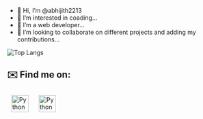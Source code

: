 - 👋 Hi, I’m @abhijith2213
- 👀 I’m interested in coading...
- 🌱 I’m a web developer...
- 💞️ I’m looking to collaborate on different projects and adding my contributions...

<!---
abhijith2213/abhijith2213 is a ✨ special ✨ repository because its `README.md` (this file) appears on your GitHub profile.
You can click the Preview link to take a look at your changes.
--->

![Top Langs](https://github-readme-stats.vercel.app/api/top-langs/?username=abhijith2213&theme=tokyonight)
 
## ✉️ Find me on:
<p >
<!--  <a href="https://my-portfolio-dusky-mu-87.vercel.app/" target="_blank" rel="noopener noreferrer"> <img src="https://img.shields.io/badge/my_portfolio-000?style=for-the-badge&logo=ko-fi&logoColor=white" alt="Portfolio" height="40" style="vertical-align:top; margin-right:100px"></a> -->
 <a href="mailto:abhijith2213@gmail.com"> <img src="https://cdn.jsdelivr.net/npm/simple-icons@v3/icons/gmail.svg" alt="Python" height="40" style="vertical-align:top; margin:10px"></a>
   <a href="https://www.linkedin.com/in/abhijith-a-s"> <img src="https://img.shields.io/badge/linkedin-0A66C2?style=for-the-badge&logo=linkedin&logoColor=white" alt="Python" height="40" style="vertical-align:top; margin:10px"></a>
</p>

<br />
